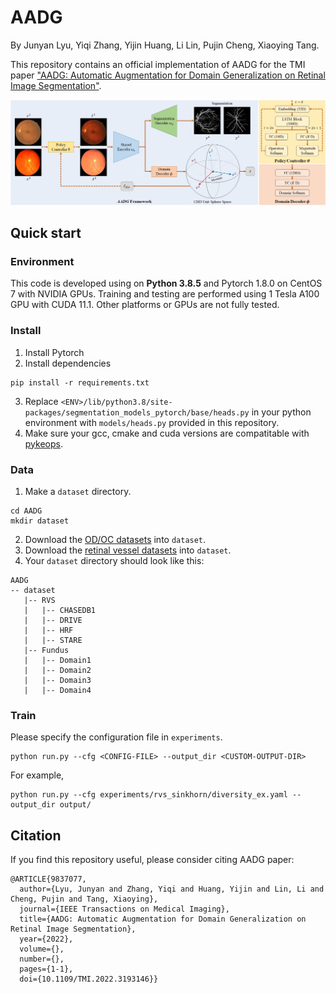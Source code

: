 # AADG

By Junyan Lyu, Yiqi Zhang, Yijin Huang, Li Lin, Pujin Cheng, Xiaoying Tang.

This repository contains an official implementation of AADG for the TMI paper ["AADG: Automatic Augmentation for Domain Generalization on Retinal Image Segmentation"](https://ieeexplore.ieee.org/document/9837077).

![image](./assets/pipeline.jpg)

## Quick start

### Environment

This code is developed using on **Python 3.8.5** and Pytorch 1.8.0 on CentOS 7 with NVIDIA GPUs. Training and testing are performed using 1 Tesla A100 GPU with CUDA 11.1. Other platforms or GPUs are not fully tested.

### Install

1. Install Pytorch
2. Install dependencies

```shell
pip install -r requirements.txt
```
3. Replace `<ENV>/lib/python3.8/site-packages/segmentation_models_pytorch/base/heads.py` in your python environment with `models/heads.py` provided in this repository.
4. Make sure your gcc, cmake and cuda versions are compatitable with [pykeops](https://www.kernel-operations.io/keops/python/installation.html).

### Data

1. Make a `dataset` directory.

```shell
cd AADG
mkdir dataset
```

2. Download the [OD/OC datasets](https://drive.google.com/file/d/1p33nsWQaiZMAgsruDoJLyatoq5XAH-TH/view?usp=sharing) into `dataset`.
3. Download the [retinal vessel datasets](https://drive.google.com/drive/folders/14j_Wub88ldKDddD8foszYXtRMb1Mqo-u?usp=sharing) into `dataset`.
4. Your `dataset` directory should look like this:

````
AADG
-- dataset
   |-- RVS
   |   |-- CHASEDB1
   |   |-- DRIVE
   |   |-- HRF
   |   |-- STARE
   |-- Fundus
   |   |-- Domain1
   |   |-- Domain2
   |   |-- Domain3
   |   |-- Domain4  

````

### Train

Please specify the configuration file in ```experiments```.

```shell
python run.py --cfg <CONFIG-FILE> --output_dir <CUSTOM-OUTPUT-DIR>
```

For example,

```shell
python run.py --cfg experiments/rvs_sinkhorn/diversity_ex.yaml --output_dir output/
```

## Citation
If you find this repository useful, please consider citing AADG paper:

```
@ARTICLE{9837077,
  author={Lyu, Junyan and Zhang, Yiqi and Huang, Yijin and Lin, Li and Cheng, Pujin and Tang, Xiaoying},
  journal={IEEE Transactions on Medical Imaging}, 
  title={AADG: Automatic Augmentation for Domain Generalization on Retinal Image Segmentation}, 
  year={2022},
  volume={},
  number={},
  pages={1-1},
  doi={10.1109/TMI.2022.3193146}}
```
